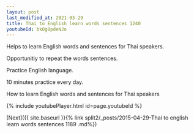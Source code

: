 ```yaml
---
layout: post
last_modified_at: 2021-03-29
title: Thai to English learn words sentences 1240 
youtubeId: bkOg8pdeNJo
---
```

 
 
Helps to learn English words and sentences for Thai speakers.

Opportunitiy to repeat the words sentences. 

Practice English language. 
 
10 minutes practice every day. 
 
How to learn English words and sentences for Thai speakers 
 
{% include youtubePlayer.html id=page.youtubeId %}
 
 
[Next]({{ site.baseurl }}{% link  split2/_posts/2015-04-29-Thai to english learn words sentences 1189 .md%})
 
